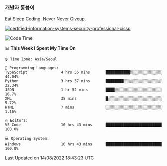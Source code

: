 ### 개발자 통붕이
Eat Sleep Coding.
Never Never Giveup.

[![certified-information-systems-security-professional-cissp](https://user-images.githubusercontent.com/44606727/157613689-acd84ec6-5f8f-4e79-89d9-a8d51f033634.png)](https://www.credly.com/badges/f394a010-85a0-450b-9136-8043af01d71c/public_url)

<!--START_SECTION:waka-->
![Code Time](http://img.shields.io/badge/Code%20Time-950%20hrs%2012%20mins-blue)

📊 **This Week I Spent My Time On** 

```text
⌚︎ Time Zone: Asia/Seoul

💬 Programming Languages: 
TypeScript               4 hrs 56 mins       ███████████░░░░░░░░░░░░░░   44.04% 
Python                   3 hrs 37 mins       ████████░░░░░░░░░░░░░░░░░   32.34% 
JSON                     1 hr 52 mins        ████░░░░░░░░░░░░░░░░░░░░░   16.7% 
XML                      38 mins             █░░░░░░░░░░░░░░░░░░░░░░░░   5.72% 
HTML                     7 mins              ░░░░░░░░░░░░░░░░░░░░░░░░░   1.16%

🔥 Editors: 
VS Code                  10 hrs 43 mins      █████████████████████████   100.0%

💻 Operating System: 
Windows                  10 hrs 43 mins      █████████████████████████   100.0%

```


 Last Updated on 14/08/2022 18:43:23 UTC
<!--END_SECTION:waka-->
